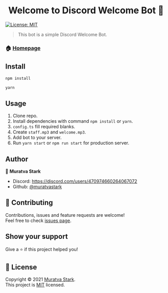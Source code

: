 <h1 align="center">Welcome to Discord Welcome Bot 👋</h1>
<p>
  <a href="#" target="_blank">
    <img alt="License: MIT" src="https://img.shields.io/badge/License-MIT-yellow.svg" />
  </a>
</p>

> This bot is a simple Discord Welcome Bot.

### 🏠 [Homepage](https://github.com/muratvastark/discord-welcome-bot)

## Install

```sh
npm install
```

```sh
yarn
```

## Usage

1. Clone repo.
2. Install dependencies with command `npm install` or `yarn`.
3. `config.ts` fill required blanks.
4. Create `staff.mp3` and `welcome.mp3`.
5. Add bot to your server.
6. Run `yarn start` or `npm run start` for production server.


## Author

👤 **Muratva Stark**

* Discord: https://discord.com/users/470974660264067072
* Github: [@muratvastark](https://github.com/muratvastark)

## 🤝 Contributing

Contributions, issues and feature requests are welcome!<br />Feel free to check [issues page](https://github.com/muratvastark/discord-welcome-bot/issues). 

## Show your support

Give a ⭐️ if this project helped you!

## 📝 License

Copyright © 2021 [Muratva Stark](https://github.com/muratvastark).<br />
This project is [MIT](https://github.com/muratvastark/discord-welcome-bot/LICENSE) licensed.
